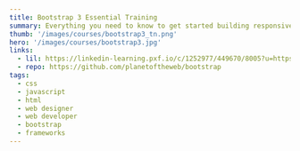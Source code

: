 ```yaml
---
title: Bootstrap 3 Essential Training
summary: Everything you need to know to get started building responsive, accessible, mobile-first websites with Bootstrap 3.
thumb: '/images/courses/bootstrap3_tn.png'
hero: '/images/courses/bootstrap3.jpg'
links:
  - lil: https://linkedin-learning.pxf.io/c/1252977/449670/8005?u=https%3A%2F%2Fwww.linkedin.com%2Flearning%2Fbootstrap-3-essential-training
  - repo: https://github.com/planetoftheweb/bootstrap
tags:
  - css
  - javascript
  - html
  - web designer
  - web developer
  - bootstrap
  - frameworks
---
```

